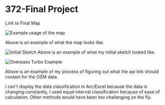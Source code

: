 # 372-Final Project
Link to Final Map

![Example usage of the map](https://github.com/thehellomartian/372-FinalProject/blob/3adc269eea1aa2347077a672859a714d1de2b5a6/MapExample.JPG "Example usage of the map")


Above is an example of what the map looks like. 

![Initial Sketch](https://github.com/thehellomartian/372-FinalProject/blob/884a11d2ac37c8713f958af1875680bf48a16fe2/372-initialsketch.png "Initial Sketch")
Above is an example of what my initial sketch looked like.

![Overpass Turbo Example](https://github.com/thehellomartian/372-FinalProject/blob/b6a02c0461075f8d4205d1732f768018893c9a32/372-dataExample.JPG "Overpass Turbo Example")

Above is an example of my process of figuring out what the api link should contain for the OSM data. 

I can't display the data classification in Arc/Excel because the data is changing constantly, I used equal interval classification because of ease of calculation. Other methods would have been too challenging on the fly.
